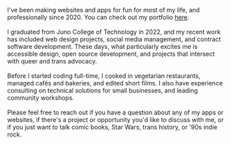 I've been making websites and apps for fun for most of my life, and professionally since 2020. You can check out my portfolio <a href="https://danateagle.com">here</a>.
<br/><br/>
I graduated from Juno College of Technology in 2022, and my recent work has included web design projects, social media management, and contract software development. These days, what particularly excites me is accessible design, open source development, and projects that intersect with queer and trans advocacy.
<br/><br/>
Before I started coding full-time, I cooked in vegetarian restaurants, managed cafés and bakeries, and edited short films. I also have experience consulting on technical solutions for small businesses, and leading community workshops.
<br/><br/>
Please feel free to reach out if you have a question about any of my apps or websites, if there's a project or opportunity you'd like to discuss with me, or if you just want to talk comic books, Star Wars, trans history, or '90s indie rock.
